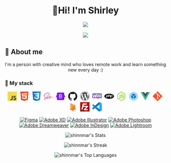<h1 align="center">🎐Hi! I'm Shirley</h1>
<!-- <h3 align="center" style="display: flex; text-align: center">🦄 Front-End Developer | Comunicadora Social 📸 | Digital Designer 🎨</h3> -->

<p align="center">
   <!--  <img src="https://readme-typing-svg.herokuapp.com?size=24&duration=5500&color=BB3DF7FF&center=true&vCenter=true&multiline=true&width=600&height=60&lines=Web+Dev%2C+UI+Designer+%26+Communicator+%3A)"/> -->
<img src="https://readme-typing-svg.herokuapp.com?size=24&duration=5500&color=51cbee&center=true&vCenter=true&multiline=true&width=600&height=60&lines=Web+Dev%2C+UI+Designer+%26+Communicator+%3A)"/>
</p>

<p align="center">
  <img src="https://user-images.githubusercontent.com/65095938/122179220-e9c88100-ce4c-11eb-8839-d708ba488db9.gif" />
</p>

## 🦄 About me
<div align="center">
I'm a person with creative mind who loves remote work and learn something new every day :)
</div>

### 🚀 My stack

<div>
  <p align="center">
      <img src="https://github.com/devicons/devicon/blob/master/icons/javascript/javascript-original.svg" title="JavaScript" alt="JavaScript" width="30" height="30"/>&nbsp;
  <img src="https://github.com/devicons/devicon/blob/master/icons/html5/html5-original.svg" title="HTML5" alt="HTML" width="30" height="30"/>&nbsp;
      <img src="https://github.com/devicons/devicon/blob/master/icons/css3/css3-original.svg"  title="CSS3" alt="CSS" width="30" height="30"/>&nbsp;
      <img src="https://github.com/devicons/devicon/blob/master/icons/sass/sass-original.svg"  title="Sass" alt="Sass" width="30" height="30"/>&nbsp;
      <img src="https://github.com/devicons/devicon/blob/master/icons/bootstrap/bootstrap-original.svg"  title="Bootstrap" alt="Bootstrap" width="30" height="30"/>&nbsp;
<img src="https://github.com/devicons/devicon/blob/master/icons/github/github-original.svg"  title="GitHub" alt="GitHub" width="30" height="30"/>&nbsp;
  <img src="https://github.com/devicons/devicon/blob/master/icons/wordpress/wordpress-plain.svg" title="WordPress" alt="WordPress" width="30" height="30"/>&nbsp;
  <img src="https://github.com/devicons/devicon/blob/master/icons/woocommerce/woocommerce-plain.svg" title="Woocommerce" alt="Woocommerce" width="30" height="30"/>&nbsp;
  <img src="https://github.com/devicons/devicon/blob/master/icons/php/php-plain.svg" title="php" alt="PHP" width="30" height="30"/>&nbsp;
  <img src="https://github.com/devicons/devicon/blob/master/icons/nodejs/nodejs-plain.svg" title="NodeJS" alt="NodeJS" width="30" height="30"/>&nbsp;
  <img src="https://github.com/devicons/devicon/blob/master/icons/webpack/webpack-original.svg" title="Webpack" alt="Webpack" width="30" height="30"/>&nbsp;
  <img src="https://github.com/devicons/devicon/blob/master/icons/vuejs/vuejs-original.svg" title="Vue JS" alt="Vue JS" width="30" height="30"/>&nbsp;
  <img src="https://github.com/devicons/devicon/blob/master/icons/git/git-plain.svg" title="Git" alt="Git" width="30" height="30"/>&nbsp;
  <img src="https://github.com/devicons/devicon/blob/master/icons/firebase/firebase-plain.svg" title="Firebase" alt="Firebase" width="30" height="30"/>&nbsp;
 <img src="https://github.com/devicons/devicon/blob/master/icons/filezilla/filezilla-plain.svg" title="FileZilla" alt="FileZilla" width="30" height="30"/>&nbsp;
  <img src="https://github.com/devicons/devicon/blob/master/icons/vscode/vscode-original.svg" title="Visual Studio Code" alt="Visual Studio Code" width="30" height="30"/>&nbsp;
  </p>
</div>

<div align="center">

<a href="">![Figma](https://img.shields.io/badge/Figma-000000.svg?style=flat&logo=figma&logoColor=white)</a>
<a href="">![Adobe XD](https://img.shields.io/badge/Adobe%20XD-470137?style=flat&logo=Adobe%20XD&logoColor=#FF61F6)</a>
<a href="">![Adobe Illustrator](https://img.shields.io/badge/Adobe%20Illustrator-342003.svg?style=flat&logo=adobeillustrator&logoColor=23FF9A00)</a> 
<a href="">![Adobe Photoshop](https://img.shields.io/badge/Adobe%20Photoshop-040B4F.svg?style=flat&logo=adobephotoshop&logoColor=0FBFE7)</a> 
<a href="">![Adobe Dreamweaver](https://img.shields.io/badge/Adobe%20Dreamweaver-5E0D74.svg?style=flat&logo=Adobe%20Dreamweaver&logoColor=#FF61F6)</a> 
<a href="">![Adobe InDesign](https://img.shields.io/badge/Adobe%20InDesign-3D0519?style=flat&logo=adobeindesign&logoColor=F34A88)</a> 
<a href="">![Adobe Lightroom](https://img.shields.io/badge/Adobe%20Lightroom-101975.svg?style=flat&logo=Adobe%20Lightroom&logoColor=0FBFE7)</a> <!--![Adobe Premiere Pro] (https://img.shields.io/badge/Adobe%20Premiere%20Pro-22196F.svg?style=flat&logo=Adobe%20Premiere%20Pro&logoColor=998FE9) !-->

</div>

<div align="center">
   
   ![shinnmar's Stats](https://github-readme-stats.vercel.app/api?username=shinnmar&theme=tokyonight&show_icons=true&hide_border=true&count_private=true)
   
   ![shinnmar's Streak](https://github-readme-streak-stats.herokuapp.com/?user=shinnmar&theme=tokyonight&hide_border=true)
   
   ![shinnmar's Top Languages](https://github-readme-stats.vercel.app/api/top-langs/?username=shinnmar&theme=tokyonight&show_icons=true&hide_border=true&layout=compact)


</div>

<!-- <h3 align="center">Connect with me:</h3>
<p align="center">
  <a href="https://linkedin.com/in/shirleyramos" style="margin-right: 10px;" target="_blank"><img align="center" src="https://github.com/shinnmar/images-in-readme/blob/master/linkedin.png" alt="shirleyramos" height="auto" width="32" /></a>&nbsp;
   <a href="https://twitter.com/shinnmar_" target="_blank"><img align="center" src="https://github.com/shinnmar/images-in-readme/blob/master/twitter.png" alt="shinnmar_" height="auto" width="32" /></a>&nbsp;
  <a href="https://instagram.com/shinnmar" target="_blank"><img align="center" src="https://github.com/shinnmar/images-in-readme/blob/master/instagram.png" alt="shinnmar" height="auto" width="32" /></a>
</p> -->



